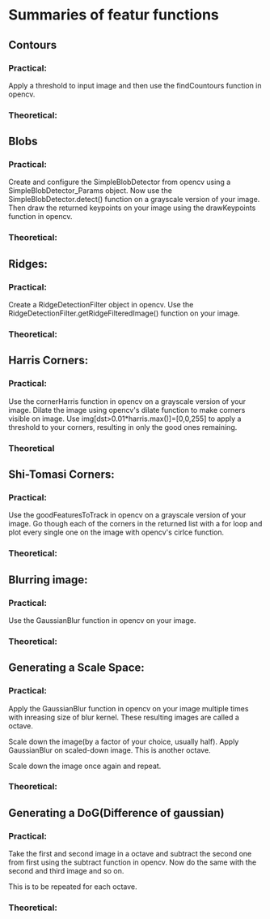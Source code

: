 # Summaries of featur functions

## Contours

### Practical:

Apply a threshold to input image and then use the findCountours function in opencv.

### Theoretical:

## Blobs

### Practical:

Create and configure the SimpleBlobDetector from opencv using a SimpleBlobDetector_Params object.
Now use the SimpleBlobDetector.detect() function on a grayscale version of your image.
Then draw the returned keypoints on your image using the drawKeypoints function in opencv.

### Theoretical:

## Ridges:

### Practical:

Create a RidgeDetectionFilter object in opencv.
Use the RidgeDetectionFilter.getRidgeFilteredImage() function on your image.

### Theoretical:

## Harris Corners:

### Practical:

Use the cornerHarris function in opencv on a grayscale version of your image.
Dilate the image using opencv's dilate function to make corners visible on image.
Use img[dst>0.01*harris.max()]=[0,0,255] to apply a threshold to your corners, resulting in only the good ones remaining.

### Theoretical

## Shi-Tomasi Corners:

### Practical:

Use the goodFeaturesToTrack in opencv on a grayscale version of your image.
Go though each of the corners in the returned list with a for loop and plot every single one on the image with opencv's cirlce function.

### Theoretical:

## Blurring image:

### Practical:

Use the GaussianBlur function in opencv on your image.

### Theoretical:

## Generating a Scale Space:

### Practical:

Apply the GaussianBlur function in opencv on your image multiple times with inreasing size of blur kernel.
These resulting images are called a octave.

Scale down the image(by a factor of your choice, usually half).
Apply GaussianBlur on scaled-down image.
This is another octave.

Scale down the image once again and repeat.

### Theoretical:

## Generating a DoG(Difference of gaussian)

### Practical:

Take the first and second image in a octave and subtract the second one from first using the subtract function in opencv.
Now do the same with the second and third image and so on.

This is to be repeated for each octave.

### Theoretical:
